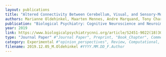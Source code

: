 ```yaml
---
layout: publications
title: "Altered Connectivity Between Cerebellum, Visual, and Sensory-Motor Networks in Autism Spectrum Disorder: Results from the EU-AIMS Longitudinal European Autism Project"
authors: Marianne Oldehinkel, Maarten Mennes, Andre Marquand, Tony Charman, Julian Tillmann, Christine Ecker, Flavio Dell’Acqua, Daniel Brandeis, Tobias Banaschewski, Sarah Baumeister, Carolin Moessnang, Simon Baron-Cohen, Rosemary Holt, Sven Bölte, Sarah Durston, Prantik Kundu, Michael V. Lombardo, Will Spooren, Eva Loth, Declan G.M. Murphy, Christian F. Beckmann, Jan K. Buitelaar, and the EU-AIMS LEAP group
publication: "Biological Psychiatry: Cognitive Neuroscience and Neuroimaging."
year: 2019
link: https://www.biologicalpsychiatrycnni.org/article/S2451-9022(18)30306-9/fulltext
type: "Journal Paper" #"Journal Paper", Preprint, "Book_Chapter", Comment
category: Experimental #"opinion_perspectives", Review, Computational, Social Cognitive and Affective Neuroscience, Experimental
filename: 2019.12.05_M.Oldehinkel #YYYY.MM.DD_F.Author
---
```

